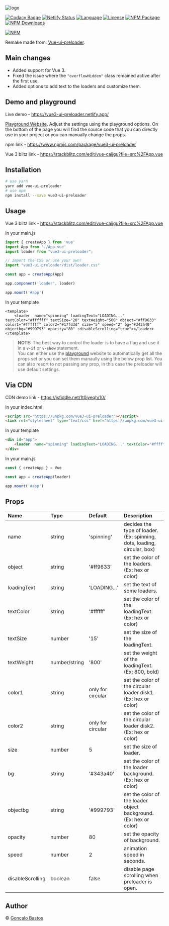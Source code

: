 ![logo](https://github.com/gbast0s/vue3-ui-preloader/assets/82844195/1ded0949-6132-419e-b0cd-5b86593b6253)

[![Codacy Badge](https://app.codacy.com/project/badge/Grade/6325ad24ccc14097953ee6dc20109827)](https://app.codacy.com/gh/gbast0s/vue3-ui-preloader/dashboard?utm_source=gh&utm_medium=referral&utm_content=&utm_campaign=Badge_grade)
[![Netlify Status](https://api.netlify.com/api/v1/badges/19671b66-a541-4d59-805e-fe217b1e0955/deploy-status)](https://app.netlify.com/sites/vue3-ui-preloader/deploys)
[![Language](https://img.shields.io/badge/language-vue-green.svg)](https://img.shields.io/badge/language-vue-green.svg)
[![License](https://img.shields.io/badge/license-MIT-000000.svg)](https://img.shields.io/badge/license-MIT-000000.svg)
[![NPM Package](https://img.shields.io/npm/v/vue3-ui-preloader.svg)](https://www.npmjs.com/package/vue3-ui-preloader) 
[![NPM Downloads](https://img.shields.io/npm/dm/vue3-ui-preloader.svg)](https://www.npmjs.com/package/vue3-ui-preloader)
	<!-- <a href="https://github.com/vuejs/awesome-vue#loader"><img src="https://awesome.re/mentioned-badge.svg" alt="Mentioned in Awesome-Vue" /></a> -->


[![NPM](https://nodei.co/npm/vue3-ui-preloader.png?downloads=true&downloadRank=true&stars=true)](https://nodei.co/npm/vue3-ui-preloader/)

Remake made from: [Vue-ui-preloader](https://www.npmjs.com/package/vue-ui-preloader).

## Main changes

- Added support for Vue 3.
- Fixed the issue where the `"overflowHidden"` class remained active after the first use.
- Added options to add text to the loaders and customize them.





## Demo and playground
Live demo -  https://vue3-ui-preloader.netlify.app/

[Playground Website](https://vue3-ui-preloader.netlify.app/).
Adjust the settings using the playground options. On the bottom of the page you will find the source code that you can directly use in your project or you can manually change the props.

npm link - https://www.npmjs.com/package/vue3-ui-preloader

Vue 3 blitz link - https://stackblitz.com/edit/vue-caijgu?file=src%2FApp.vue

## Installation

```bash
# use yarn
yarn add vue-ui-preloader
# use npm
npm install --save vue3-ui-preloader
```

## Usage

Vue 3 blitz link - https://stackblitz.com/edit/vue-caijgu?file=src%2FApp.vue

In your main.js
```js
import { createApp } from 'vue'
import App from './App.vue'
import loader from "vue3-ui-preloader";

// Import the CSS or use your own!
import "vue3-ui-preloader/dist/loader.css"

const app = createApp(App)

app.component('loader', loader)

app.mount('#app')
```

In your template
```vue
<template>
	<loader  name="spinning" loadingText="LOADING..." textColor="#ffffff" textSize="20" textWeight="500" object="#ff9633" color1="#ffffff" color2="#17fd3d" size="5" speed="2" bg="#343a40" objectbg="#999793" opacity="80" :disableScrolling="true"></loader>
</template>
```

>**NOTE:** The best way to control the loader is to have a flag and use it in a **`v-if`** or **`v-show`** statement.<br>
>You can either use the [playground](https://vue3-ui-preloader.netlify.app/) website to automatically get all the props set or you can set them manaully using the below prop list. You can also resort to not passing any prop, in this case the preloader will use default settings.

## Via CDN

CDN demo link - https://jsfiddle.net/1t0jyeqh/10/

In your index.html
```html
<script src="https://unpkg.com/vue3-ui-preloader"></script>
<link rel="stylesheet" type="text/css" href="https://unpkg.com/vue3-ui-preloader/dist/loader.css">
```

In your template
```html
<div id="app">
	<loader  name="spinning" loadingText="LOADING..." textColor="#ffffff" textSize="20" textWeight="500" object="#ff9633" color1="#ffffff" color2="#17fd3d" size="5" speed="2" bg="#343a40" objectbg="#999793" opacity="80" :disableScrolling="true"></loader>
</div>
```

In your main.js
```js
const { createApp } = Vue

const app = createApp(loader)

app.mount('#app')
```

## Props
| Name | Type | Default | Description |
|:-----|:-----|:--------|:------------|
| name | string | 'spinning' | decides the type of loader. (Ex: spinning, dots, loading, circular, box) |
| object | string | '#ff9633' | set the color of the loaders. (Ex: hex or color) |
| loadingText | string | 'LOADING...' | set the text of some loaders. |
| textColor | string | '#ffffff' | set the color of the loadingText. (Ex: hex or color) |
| textSize | number | '15' | set the size of the loadingText. |
| textWeight | number/string | '800' | set the weight of the loadingText. (Ex: 800, bold) |
| color1 | string | only for circular | set the color of the circular loader disk1. (Ex: hex or color) |
| color2 | string | only for circular | set the color of the circular loader disk2. (Ex: hex or color) |
| size | number | 5 | set the size of loader. |
| bg | string | '#343a40' | set the color of the loader background. (Ex: hex or color) |
| objectbg | string | '#999793' | set the color of the loader object background. (Ex: hex or color) |
| opacity | number | 80 | set the opacity of background. |
| speed | number | 2 | animation speed in seconds. |
| disableScrolling | boolean | false | disable page scrolling when preloader is open. |

## Author

&#169; [Gonçalo Bastos](https://github.com/gbast0s)
